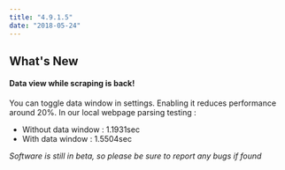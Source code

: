 ```yaml
---
title: "4.9.1.5"
date: "2018-05-24"
---
```


## What's New

#### Data view while scraping is back!

You can toggle data window in settings. Enabling it reduces performance around 20%. In our local webpage parsing testing :

- Without data window : 1.1931sec
- With data window : 1.5504sec

*Software is still in beta, so please be sure to report any bugs if found*